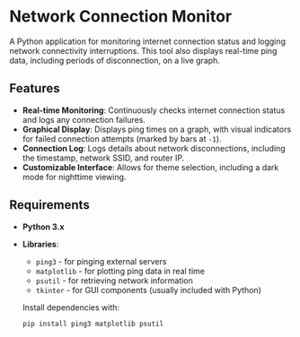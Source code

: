 # Network Connection Monitor

A Python application for monitoring internet connection status and logging network connectivity interruptions. This tool also displays real-time ping data, including periods of disconnection, on a live graph.

## Features

- **Real-time Monitoring**: Continuously checks internet connection status and logs any connection failures.
- **Graphical Display**: Displays ping times on a graph, with visual indicators for failed connection attempts (marked by bars at `-1`).
- **Connection Log**: Logs details about network disconnections, including the timestamp, network SSID, and router IP.
- **Customizable Interface**: Allows for theme selection, including a dark mode for nighttime viewing.

## Requirements

- **Python 3.x**
- **Libraries**:
  - `ping3` - for pinging external servers
  - `matplotlib` - for plotting ping data in real time
  - `psutil` - for retrieving network information
  - `tkinter` - for GUI components (usually included with Python)
  
  Install dependencies with:
  ```bash
  pip install ping3 matplotlib psutil
